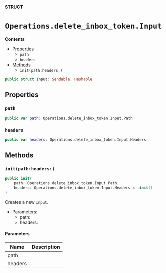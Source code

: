 **STRUCT**

# `Operations.delete_inbox_token.Input`

**Contents**

- [Properties](#properties)
  - `path`
  - `headers`
- [Methods](#methods)
  - `init(path:headers:)`

```swift
public struct Input: Sendable, Hashable
```

## Properties
### `path`

```swift
public var path: Operations.delete_inbox_token.Input.Path
```

### `headers`

```swift
public var headers: Operations.delete_inbox_token.Input.Headers
```

## Methods
### `init(path:headers:)`

```swift
public init(
    path: Operations.delete_inbox_token.Input.Path,
    headers: Operations.delete_inbox_token.Input.Headers = .init()
)
```

Creates a new `Input`.

- Parameters:
  - path:
  - headers:

#### Parameters

| Name | Description |
| ---- | ----------- |
| path |  |
| headers |  |